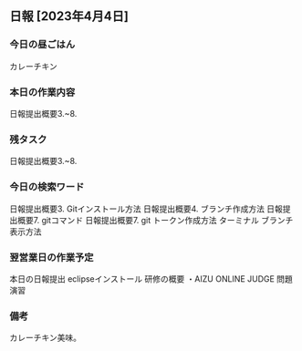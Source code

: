 ## 日報 [2023年4月4日]

### 今日の昼ごはん

カレーチキン

### 本日の作業内容

日報提出概要3.~8.

### 残タスク

日報提出概要3.~8.
### 今日の検索ワード

日報提出概要3. Gitインストール方法
日報提出概要4. ブランチ作成方法
日報提出概要7. gitコマンド
日報提出概要7. git トークン作成方法
ターミナル ブランチ表示方法
### 翌営業日の作業予定

本日の日報提出
eclipseインストール
研修の概要 ・AIZU ONLINE JUDGE 問題演習
### 備考

カレーチキン美味。
